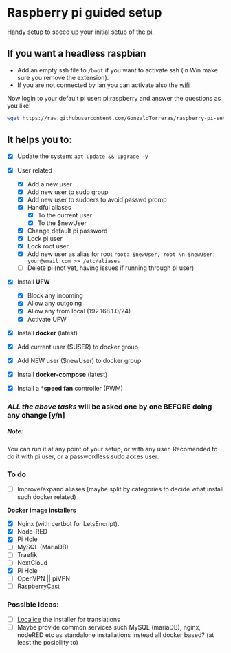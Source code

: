 # Raspberry pi guided setup
Handy setup to speed up your initial setup of the pi.

## If you want a headless raspbian 
- Add an empty ssh file to `/boot` if you want to activate ssh (in Win make sure you remove the extension).
- If you are not connected by lan you can activate also the [wifi](https://www.raspberrypi.org/documentation/configuration/wireless/headless.md)

Now login to your default pi user:
pi:raspberry
and answer the questions as you like!
```sh
wget https://raw.githubusercontent.com/GonzaloTorreras/raspberry-pi-setup/master/src/installer.sh && chmod +x installer.sh && ./installer.sh

```
## It helps you to:
- [x] Update the system: `apt update && upgrade -y`
- [x] User related
  - [X] Add a new user
  - [x] Add new user to sudo group
  - [x] Add new user to sudoers to avoid passwd promp
  - [x] Handful aliases
    - [x] To the current user
    - [x] To the $newUser
  - [x] Change default pi password
  - [x] Lock pi user
  - [x] Lock root user
  - [x] Add new user as alias for root `root: $newUser, root \n $newUser: your@email.com >> /etc/aliases`
  - [ ] Delete pi (not yet, having issues if running through pi user)
- [x] Install **UFW**
  - [x] Block any incoming
  - [x] Allow any outgoing
  - [x] Allow any from local (192.168.1.0/24)
  - [x] Activate UFW
- [x] Install **docker** (latest)
 - [x] Add current user ($USER) to docker group
 - [x] Add NEW user ($newUser) to docker group
 - [x] Install **docker-compose** (latest)
- [x] Install a ***speed fan** controller (PWM)

 
### *ALL the above tasks* will be asked one by one BEFORE doing any change [y/n]

##### Note:
You can run it at any point of your setup, or with any user.
Recomended to do it with pi user, or a passwordless sudo acces user.

### To do
- [ ] Improve/expand aliases (maybe split by categories to decide what install such docker related)

**Docker image installers**
- [x] Nginx (with certbot for LetsEncript).
- [X] Node-RED
- [X] Pi Hole
- [ ] MySQL (MariaDB)
- [ ] Traefik
- [ ] NextCloud
- [X] Pi Hole
- [ ] OpenVPN || piVPN
- [ ] RaspberryCast

### Possible ideas:
- [ ] [Localice](https://unix.stackexchange.com/a/318661) the installer for translations
- [ ] Maybe provide common services such MySQL (mariaDB), nginx, nodeRED etc as standalone installations instead all docker based? (at least the posibility to)
